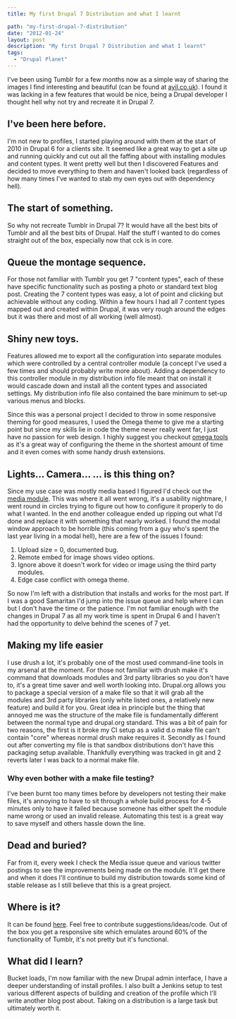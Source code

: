 ```yaml
---
title: My first Drupal 7 Distribution and what I learnt

path: "my-first-drupal-7-distribution"
date: "2012-01-24"
layout: post
description: "My first Drupal 7 Distribution and what I learnt"
tags:
  - "Drupal Planet"
---
```

I've been using Tumblr for a few months now as a simple way of sharing the images I find interesting and beautiful (can be found at [ayil.co.uk](http://ayil.co.uk)). I found it was lacking in a few features that would be nice, being a Drupal developer I thought hell why not try and recreate it in Drupal 7.
## I've been here before.
I'm not new to profiles, I started playing around with them at the start of 2010 in Drupal 6 for a clients site. It seemed like a great way to get a site up and running quickly and cut out all the faffing about with installing modules and content types. It went pretty well but then I discovered Features and decided to move everything to them and haven't looked back (regardless of how many times I've wanted to stab my own eyes out with dependency hell).
## The start of something.
So why not recreate Tumblr in Drupal 7? It would have all the best bits of Tumblr and all the best bits of Drupal. Half the stuff I wanted to do comes straight out of the box, especially now that cck is in core.
## Queue the montage sequence.
For those not familiar with Tumblr you get 7 "content types", each of these have specific functionality such as posting a photo or standard text blog post. Creating the 7 content types was easy, a lot of point and clicking but achievable without any coding. Within a few hours I had all 7 content types mapped out and created within Drupal, it was very rough around the edges but it was there and most of all working (well almost).
## Shiny new toys.
Features allowed me to export all the configuration into separate modules which were controlled by a central controller module (a concept I've used a few times and should probably write more about). Adding a dependency to this controller module in my distribution info file meant that on install it would cascade down and install all the content types and associated settings. My distribution info file also contained the bare minimum to set-up various menus and blocks.

Since this was a personal project I decided to throw in some responsive theming for good measures, I used the Omega theme to give me a starting point but since my skills lie in code the theme never really went far, I just have no passion for web design. I highly suggest you checkout [omega tools](http://drupal.org/project/omega_tools) as it's a great way of configuring the theme in the shortest amount of time and it even comes with some handy drush extensions.
## Lights... Camera... ... is this thing on?
Since my use case was mostly media based I figured I'd check out the [media module](http://drupal.org/project/media). This was where it all went wrong, it's a usability nightmare, I went round in circles trying to figure out how to configure it properly to do what I wanted. In the end another colleague ended up ripping out what I'd done and replace it with something that nearly worked. I found the modal window approach to be horrible (this coming from a guy who's spent the last year living in a modal hell), here are a few of the issues I found:
1. Upload size = 0, documented bug.
2. Remote embed for image shows video options.
3. Ignore above it doesn't work for video or image using the third party modules.
4. Edge case conflict with omega theme.

So now I'm left with a distribution that installs and works for the most part. If I was a good Samaritan I'd jump into the issue queue and help where I can but I don't have the time or the patience. I'm not familiar enough with the changes in Drupal 7 as all my work time is spent in Drupal 6 and I haven't had the opportunity to delve behind the scenes of 7 yet.
## Making my life easier
I use drush a lot, it's probably one of the most used command-line tools in my arsenal at the moment. For those not familiar with drush make it's command that downloads modules and 3rd party libraries so you don't have to, it's a great time saver and well worth looking into. Drupal.org allows you to package a special version of a make file so that it will grab all the modules and 3rd party libraries (only white listed ones, a relatively new feature) and build it for you. Great idea in principle but the thing that annoyed me was the structure of the make file is fundamentally different between the normal type and drupal.org standard. This was a bit of pain for two reasons, the first is it broke my CI setup as a valid d.o make file can't contain "core" whereas normal drush make requires it. Secondly as I found out after converting my file is that sandbox distributions don't have this packaging setup available. Thankfully everything was tracked in git and 2 reverts later I was back to a normal make file.
### Why even bother with a make file testing?
I've been burnt too many times before by developers not testing their make files, it's annoying to have to sit through a whole build process for 4-5 minutes only to have it failed because someone has either spelt the module name wrong or used an invalid release. Automating this test is a great way to save myself and others hassle down the line.
## Dead and buried?
Far from it, every week I check the Media issue queue and various twitter postings to see the improvements being made on the module. It'll get there and when it does I'll continue to build my distribution towards some kind of stable release as I still believe that this is a great project.
## Where is it?
It can be found [here](http://drupal.org/sandbox/digital/1353814). Feel free to contribute suggestions/ideas/code. Out of the box you get a responsive site which emulates around 60% of the functionality of Tumblr, it's not pretty but it's functional.
## What did I learn?
Bucket loads, I'm now familiar with the new Drupal admin interface, I have a deeper understanding of install profiles. I also built a Jenkins setup to test various different aspects of building and creation of the profile which I'll write another blog post about. Taking on a distribution is a large task but ultimately worth it.
